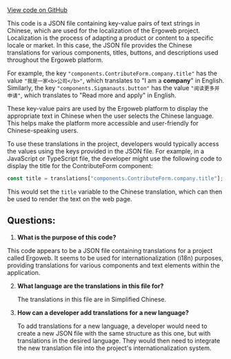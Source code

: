 [View code on GitHub](https://github.com/ergoplatform/ergoweb/content/locales/cn.json)

This code is a JSON file containing key-value pairs of text strings in Chinese, which are used for the localization of the Ergoweb project. Localization is the process of adapting a product or content to a specific locale or market. In this case, the JSON file provides the Chinese translations for various components, titles, buttons, and descriptions used throughout the Ergoweb platform.

For example, the key `"components.ContributeForm.company.title"` has the value `"我是一家<b>公司</b>"`, which translates to "I am a <b>company</b>" in English. Similarly, the key `"components.Sigmanauts.button"` has the value `"阅读更多并申请"`, which translates to "Read more and apply" in English.

These key-value pairs are used by the Ergoweb platform to display the appropriate text in Chinese when the user selects the Chinese language. This helps make the platform more accessible and user-friendly for Chinese-speaking users.

To use these translations in the project, developers would typically access the values using the keys provided in the JSON file. For example, in a JavaScript or TypeScript file, the developer might use the following code to display the title for the ContributeForm component:

```javascript
const title = translations["components.ContributeForm.company.title"];
```

This would set the `title` variable to the Chinese translation, which can then be used to render the text on the web page.
## Questions: 
 1. **What is the purpose of this code?**

   This code appears to be a JSON file containing translations for a project called Ergoweb. It seems to be used for internationalization (i18n) purposes, providing translations for various components and text elements within the application.

2. **What language are the translations in this file for?**

   The translations in this file are in Simplified Chinese.

3. **How can a developer add translations for a new language?**

   To add translations for a new language, a developer would need to create a new JSON file with the same structure as this one, but with translations in the desired language. They would then need to integrate the new translation file into the project's internationalization system.